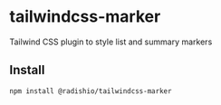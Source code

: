 # tailwindcss-marker
Tailwind CSS plugin to style list and summary markers

## Install
```sh
npm install @radishio/tailwindcss-marker
```